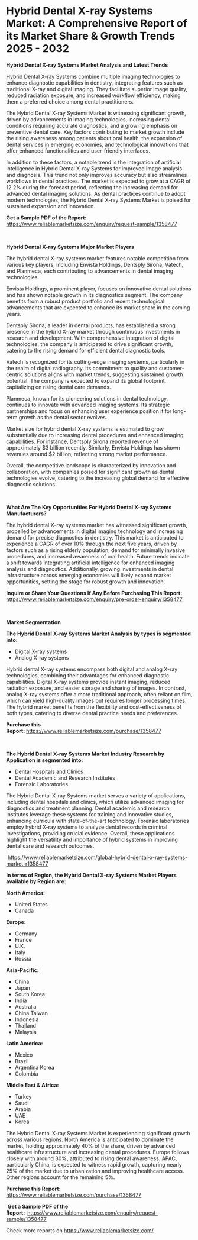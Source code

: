 <p><h1>Hybrid Dental X-ray Systems Market: A Comprehensive Report of its Market Share & Growth Trends 2025 - 2032</h1></p><p><strong>Hybrid Dental X-ray Systems Market Analysis and Latest Trends</strong></p>
<p><p>Hybrid Dental X-ray Systems combine multiple imaging technologies to enhance diagnostic capabilities in dentistry, integrating features such as traditional X-ray and digital imaging. They facilitate superior image quality, reduced radiation exposure, and increased workflow efficiency, making them a preferred choice among dental practitioners.</p><p>The Hybrid Dental X-ray Systems Market is witnessing significant growth, driven by advancements in imaging technologies, increasing dental conditions requiring accurate diagnostics, and a growing emphasis on preventive dental care. Key factors contributing to market growth include the rising awareness among patients about oral health, the expansion of dental services in emerging economies, and technological innovations that offer enhanced functionalities and user-friendly interfaces.</p><p>In addition to these factors, a notable trend is the integration of artificial intelligence in Hybrid Dental X-ray Systems for improved image analysis and diagnosis. This trend not only improves accuracy but also streamlines workflows in dental practices. The market is expected to grow at a CAGR of 12.2% during the forecast period, reflecting the increasing demand for advanced dental imaging solutions. As dental practices continue to adopt modern technologies, the Hybrid Dental X-ray Systems Market is poised for sustained expansion and innovation.</p></p>
<p><strong>Get a Sample PDF of the Report:&nbsp;</strong> <a href="https://www.reliablemarketsize.com/enquiry/request-sample/1358477?utm_campaign=2925&utm_medium=2&utm_source=Github&utm_content=ia&utm_term=22032025&utm_id=hybrid-dental-x-ray-systems">https://www.reliablemarketsize.com/enquiry/request-sample/1358477</a></p>
<p>&nbsp;</p>
<p><strong>Hybrid Dental X-ray Systems Major Market Players</strong></p>
<p><p>The hybrid dental X-ray systems market features notable competition from various key players, including Envista Holdings, Dentsply Sirona, Vatech, and Planmeca, each contributing to advancements in dental imaging technologies.</p><p>Envista Holdings, a prominent player, focuses on innovative dental solutions and has shown notable growth in its diagnostics segment. The company benefits from a robust product portfolio and recent technological advancements that are expected to enhance its market share in the coming years.</p><p>Dentsply Sirona, a leader in dental products, has established a strong presence in the hybrid X-ray market through continuous investments in research and development. With comprehensive integration of digital technologies, the company is anticipated to drive significant growth, catering to the rising demand for efficient dental diagnostic tools.</p><p>Vatech is recognized for its cutting-edge imaging systems, particularly in the realm of digital radiography. Its commitment to quality and customer-centric solutions aligns with market trends, suggesting sustained growth potential. The company is expected to expand its global footprint, capitalizing on rising dental care demands.</p><p>Planmeca, known for its pioneering solutions in dental technology, continues to innovate with advanced imaging systems. Its strategic partnerships and focus on enhancing user experience position it for long-term growth as the dental sector evolves.</p><p>Market size for hybrid dental X-ray systems is estimated to grow substantially due to increasing dental procedures and enhanced imaging capabilities. For instance, Dentsply Sirona reported revenue of approximately $3 billion recently. Similarly, Envista Holdings has shown revenues around $2 billion, reflecting strong market performance.</p><p>Overall, the competitive landscape is characterized by innovation and collaboration, with companies poised for significant growth as dental technologies evolve, catering to the increasing global demand for effective diagnostic solutions.</p></p>
<p>&nbsp;</p>
<p><strong>What Are The Key Opportunities For Hybrid Dental X-ray Systems Manufacturers?</strong></p>
<p><p>The hybrid dental X-ray systems market has witnessed significant growth, propelled by advancements in digital imaging technology and increasing demand for precise diagnostics in dentistry. This market is anticipated to experience a CAGR of over 10% through the next five years, driven by factors such as a rising elderly population, demand for minimally invasive procedures, and increased awareness of oral health. Future trends indicate a shift towards integrating artificial intelligence for enhanced imaging analysis and diagnostics. Additionally, growing investments in dental infrastructure across emerging economies will likely expand market opportunities, setting the stage for robust growth and innovation.</p></p>
<p><strong>Inquire or Share Your Questions If Any Before Purchasing This Report:</strong> <a href="https://www.reliablemarketsize.com/enquiry/pre-order-enquiry/1358477?utm_campaign=2925&utm_medium=2&utm_source=Github&utm_content=ia&utm_term=22032025&utm_id=hybrid-dental-x-ray-systems">https://www.reliablemarketsize.com/enquiry/pre-order-enquiry/1358477</a></p>
<p>&nbsp;</p>
<p><strong>Market Segmentation</strong></p>
<p><strong>The Hybrid Dental X-ray Systems Market Analysis by types is segmented into:</strong></p>
<p><ul><li>Digital X-ray systems</li><li>Analog X-ray systems</li></ul></p>
<p><p>Hybrid dental X-ray systems encompass both digital and analog X-ray technologies, combining their advantages for enhanced diagnostic capabilities. Digital X-ray systems provide instant imaging, reduced radiation exposure, and easier storage and sharing of images. In contrast, analog X-ray systems offer a more traditional approach, often reliant on film, which can yield high-quality images but requires longer processing times. The hybrid market benefits from the flexibility and cost-effectiveness of both types, catering to diverse dental practice needs and preferences.</p></p>
<p><strong>Purchase this Report:&nbsp;</strong><a href="https://www.reliablemarketsize.com/purchase/1358477?utm_campaign=2925&utm_medium=2&utm_source=Github&utm_content=ia&utm_term=22032025&utm_id=hybrid-dental-x-ray-systems">https://www.reliablemarketsize.com/purchase/1358477</a></p>
<p>&nbsp;</p>
<p><strong>The Hybrid Dental X-ray Systems Market Industry Research by Application is segmented into:</strong></p>
<p><ul><li>Dental Hospitals and Clinics</li><li>Dental Academic and Research Institutes</li><li>Forensic Laboratories</li></ul></p>
<p><p>The Hybrid Dental X-ray Systems market serves a variety of applications, including dental hospitals and clinics, which utilize advanced imaging for diagnostics and treatment planning. Dental academic and research institutes leverage these systems for training and innovative studies, enhancing curricula with state-of-the-art technology. Forensic laboratories employ hybrid X-ray systems to analyze dental records in criminal investigations, providing crucial evidence. Overall, these applications highlight the versatility and importance of hybrid systems in improving dental care and research outcomes.</p></p>
<p><a href="https://www.reliablemarketsize.com/global-hybrid-dental-x-ray-systems-market-r1358477?utm_campaign=2925&utm_medium=2&utm_source=Github&utm_content=ia&utm_term=22032025&utm_id=hybrid-dental-x-ray-systems">&nbsp;https://www.reliablemarketsize.com/global-hybrid-dental-x-ray-systems-market-r1358477</a></p>
<p><strong>In terms of Region, the Hybrid Dental X-ray Systems Market Players available by Region are:</strong></p>
<p>
    <p> <strong> North America: </strong>
        <ul>
            <li>United States</li>
            <li>Canada</li>
        </ul>
        </p> 
    <p> <strong> Europe: </strong>
        <ul>
            <li>Germany</li>
            <li>France</li>
            <li>U.K.</li>
            <li>Italy</li>
            <li>Russia</li>
        </ul>
        </p> 
    <p> <strong> Asia-Pacific: </strong>
        <ul>
            <li>China</li>
            <li>Japan</li>
            <li>South Korea</li>
            <li>India</li>
            <li>Australia</li>
            <li>China Taiwan</li>
            <li>Indonesia</li>
            <li>Thailand</li>
            <li>Malaysia</li>
        </ul>
        </p> 
    <p> <strong> Latin America: </strong>
        <ul>
            <li>Mexico</li>
            <li>Brazil</li>
            <li>Argentina Korea</li>
            <li>Colombia</li>
        </ul>
        </p> 
    <p> <strong> Middle East & Africa: </strong>
        <ul>
            <li>Turkey</li>
            <li>Saudi</li>
            <li>Arabia</li>
            <li>UAE</li>
            <li>Korea</li>
        </ul>
    </p>
    </p>
<p><p>The Hybrid Dental X-ray Systems Market is experiencing significant growth across various regions. North America is anticipated to dominate the market, holding approximately 40% of the share, driven by advanced healthcare infrastructure and increasing dental procedures. Europe follows closely with around 30%, attributed to rising dental awareness. APAC, particularly China, is expected to witness rapid growth, capturing nearly 25% of the market due to urbanization and improving healthcare access. Other regions account for the remaining 5%.</p></p>
<p><strong>Purchase this Report: </strong><a href="https://www.reliablemarketsize.com/purchase/1358477?utm_campaign=2925&utm_medium=2&utm_source=Github&utm_content=ia&utm_term=22032025&utm_id=hybrid-dental-x-ray-systems">https://www.reliablemarketsize.com/purchase/1358477</a></p>
<p>&nbsp;<strong>Get a Sample PDF of the Report:&nbsp;&nbsp;</strong><a href="https://www.reliablemarketsize.com/enquiry/request-sample/1358477?utm_campaign=2925&utm_medium=2&utm_source=Github&utm_content=ia&utm_term=22032025&utm_id=hybrid-dental-x-ray-systems">https://www.reliablemarketsize.com/enquiry/request-sample/1358477</a></p>
<p><strong></strong></p>
<p>Check more reports on <a href="https://www.reliablemarketsize.com/?utm_campaign=2925&utm_medium=2&utm_source=Github&utm_content=ia&utm_term=22032025&utm_id=hybrid-dental-x-ray-systems">https://www.reliablemarketsize.com/</a></p>